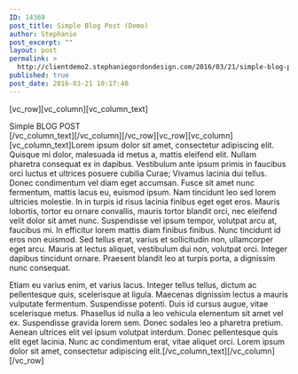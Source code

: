 ```yaml
---
ID: 14369
post_title: Simple Blog Post (Demo)
author: Stephanie
post_excerpt: ""
layout: post
permalink: >
  http://clientdemo2.stephaniegordondesign.com/2016/03/21/simple-blog-post-2/
published: true
post_date: 2016-03-21 10:17:40
---
```

[vc_row][vc_column][vc_column_text]
<div class="title-h2">Simple BLOG POST</div>
[/vc_column_text][/vc_column][/vc_row][vc_row][vc_column][vc_column_text]Lorem ipsum dolor sit amet, consectetur adipiscing elit. Quisque mi dolor, malesuada id metus a, mattis eleifend elit. Nullam pharetra consequat ex in dapibus. Vestibulum ante ipsum primis in faucibus orci luctus et ultrices posuere cubilia Curae; Vivamus lacinia dui tellus. Donec condimentum vel diam eget accumsan. Fusce sit amet nunc fermentum, mattis lacus eu, euismod ipsum. Nam tincidunt leo sed lorem ultricies molestie. In in turpis id risus lacinia finibus eget eget eros. Mauris lobortis, tortor eu ornare convallis, mauris tortor blandit orci, nec eleifend velit dolor sit amet nunc. Suspendisse vel ipsum tempor, volutpat arcu at, faucibus mi. In efficitur lorem mattis diam finibus finibus. Nunc tincidunt id eros non euismod. Sed tellus erat, varius et sollicitudin non, ullamcorper eget arcu. Mauris at lectus aliquet, vestibulum dui non, volutpat orci. Integer dapibus tincidunt ornare. Praesent blandit leo at turpis porta, a dignissim nunc consequat.

Etiam eu varius enim, et varius lacus. Integer tellus tellus, dictum ac pellentesque quis, scelerisque at ligula. Maecenas dignissim lectus a mauris vulputate fermentum. Suspendisse potenti. Duis id cursus augue, vitae scelerisque metus. Phasellus id nulla a leo vehicula elementum sit amet vel ex. Suspendisse gravida lorem sem. Donec sodales leo a pharetra pretium. Aenean ultrices elit vel ipsum volutpat interdum. Donec pellentesque quis elit eget lacinia. Nunc ac condimentum erat, vitae aliquet orci. Lorem ipsum dolor sit amet, consectetur adipiscing elit.[/vc_column_text][/vc_column][/vc_row]